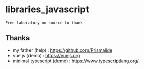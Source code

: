 
# libraries_javascript

```
Free laboratory no source to thank
```

## Thanks
- my father (help) : https://github.com/Prismalide
- vue.js (demo) : https://vuejs.org
- minimal typescript (demo) : https://www.typescriptlang.org/
